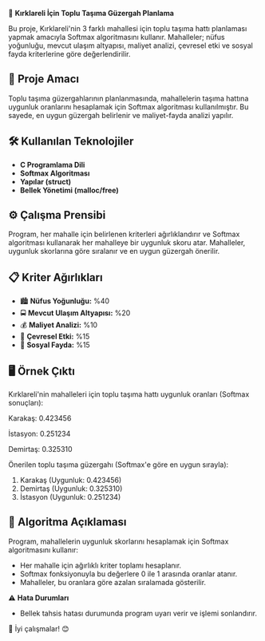 🚌 **Kırklareli İçin Toplu Taşıma Güzergah Planlama**

Bu proje, Kırklareli'nin 3 farklı mahallesi için toplu taşıma hattı planlaması yapmak amacıyla Softmax algoritmasını kullanır. Mahalleler; nüfus yoğunluğu, mevcut ulaşım altyapısı, maliyet analizi, çevresel etki ve sosyal fayda kriterlerine göre değerlendirilir.


## 🧠 **Proje Amacı**

Toplu taşıma güzergahlarının planlanmasında, mahallelerin taşıma hattına uygunluk oranlarını hesaplamak için Softmax algoritması kullanılmıştır. Bu sayede, en uygun güzergah belirlenir ve maliyet-fayda analizi yapılır.

## 🛠️ **Kullanılan Teknolojiler**

- **C Programlama Dili**
- **Softmax Algoritması**
- **Yapılar (struct)**
- **Bellek Yönetimi (malloc/free)**

## ⚙️ **Çalışma Prensibi**

Program, her mahalle için belirlenen kriterleri ağırlıklandırır ve Softmax algoritması kullanarak her mahalleye bir uygunluk skoru atar. Mahalleler, uygunluk skorlarına göre sıralanır ve en uygun güzergah önerilir.

## 📋 **Kriter Ağırlıkları**

- 🏙️ **Nüfus Yoğunluğu:** %40
- 🚍 **Mevcut Ulaşım Altyapısı:** %20
- 💰 **Maliyet Analizi:** %10
- 🌿 **Çevresel Etki:** %15
- 🤝 **Sosyal Fayda:** %15


## 🖥️ **Örnek Çıktı**

Kırklareli'nin mahalleleri için toplu taşıma hattı uygunluk oranları (Softmax sonuçları):

Karakaş: 0.423456

İstasyon: 0.251234

Demirtaş: 0.325310



Önerilen toplu taşıma güzergahı (Softmax'e göre en uygun sırayla):
1. Karakaş (Uygunluk: 0.423456)
2. Demirtaş (Uygunluk: 0.325310)
3. İstasyon (Uygunluk: 0.251234)


## 📖 **Algoritma Açıklaması**

Program, mahallelerin uygunluk skorlarını hesaplamak için Softmax algoritmasını kullanır:

- Her mahalle için ağırlıklı kriter toplamı hesaplanır.
- Softmax fonksiyonuyla bu değerlere 0 ile 1 arasında oranlar atanır.
- Mahalleler, bu oranlara göre azalan sıralamada gösterilir.



 ⚠️ **Hata Durumları**

- Bellek tahsis hatası durumunda program uyarı verir ve işlemi sonlandırır.






🚀 İyi çalışmalar! 😊

